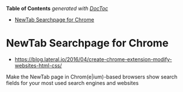 <!-- START doctoc generated TOC please keep comment here to allow auto update -->
<!-- DON'T EDIT THIS SECTION, INSTEAD RE-RUN doctoc TO UPDATE -->
**Table of Contents**  *generated with [DocToc](https://github.com/thlorenz/doctoc)*

- [NewTab Searchpage for Chrome](#newtab-searchpage-for-chrome)

<!-- END doctoc generated TOC please keep comment here to allow auto update -->


# NewTab Searchpage for Chrome

* https://blog.lateral.io/2016/04/create-chrome-extension-modify-websites-html-css/




Make the NewTab page in Chrom(e|ium)-based browsers show search fields for your most used search engines and websites

